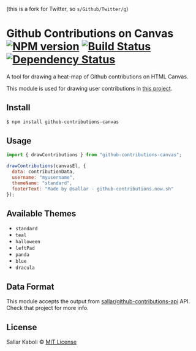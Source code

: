 (this is a fork for Twitter, so `s/Github/Twitter/g`)

# Github Contributions on Canvas [![NPM version][npm-image]][npm-url] [![Build Status][travis-image]][travis-url] [![Dependency Status][daviddm-image]][daviddm-url]

A tool for drawing a heat-map of Github contributions on HTML Canvas.

This module is used for drawing user contributions in [this project](https://github-contributions.now.sh).

## Install

```sh
$ npm install github-contributions-canvas
```

## Usage

```js
import { drawContributions } from "github-contributions-canvas";

drawContributions(canvasEl, {
  data: contributionData,
  username: "myusername",
  themeName: "standard",
  footerText: "Made by @sallar - github-contributions.now.sh"
});
```

## Available Themes

- `standard`
- `teal`
- `halloween`
- `leftPad`
- `panda`
- `blue`
- `dracula`

## Data Format

This module accepts the output from [sallar/github-contributions-api](https://github.com/sallar/github-contributions-api) API. Check that project for more info.

## License

Sallar Kaboli © [MIT License](LICENSE)

[npm-image]: https://badge.fury.io/js/github-contributions-canvas.svg
[npm-url]: https://npmjs.org/package/github-contributions-canvas
[travis-image]: https://travis-ci.com/sallar/github-contributions-canvas.svg?branch=master
[travis-url]: https://travis-ci.com/sallar/github-contributions-canvas
[daviddm-image]: https://david-dm.org/sallar/github-contributions-canvas.svg?theme=shields.io
[daviddm-url]: https://david-dm.org/sallar/github-contributions-canvas
